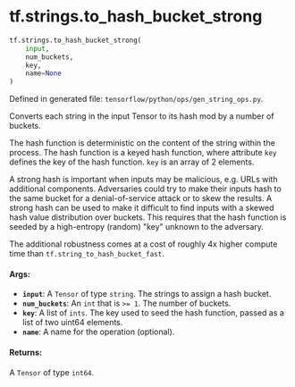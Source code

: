 <div itemscope itemtype="http://developers.google.com/ReferenceObject">
<meta itemprop="name" content="tf.strings.to_hash_bucket_strong" />
<meta itemprop="path" content="Stable" />
</div>

# tf.strings.to_hash_bucket_strong

``` python
tf.strings.to_hash_bucket_strong(
    input,
    num_buckets,
    key,
    name=None
)
```



Defined in generated file: `tensorflow/python/ops/gen_string_ops.py`.

Converts each string in the input Tensor to its hash mod by a number of buckets.

The hash function is deterministic on the content of the string within the
process. The hash function is a keyed hash function, where attribute `key`
defines the key of the hash function. `key` is an array of 2 elements.

A strong hash is important when inputs may be malicious, e.g. URLs with
additional components. Adversaries could try to make their inputs hash to the
same bucket for a denial-of-service attack or to skew the results. A strong
hash can be used to make it difficult to find inputs with a skewed hash value
distribution over buckets. This requires that the hash function is
seeded by a high-entropy (random) "key" unknown to the adversary.

The additional robustness comes at a cost of roughly 4x higher compute
time than `tf.string_to_hash_bucket_fast`.

#### Args:

* <b>`input`</b>: A `Tensor` of type `string`. The strings to assign a hash bucket.
* <b>`num_buckets`</b>: An `int` that is `>= 1`. The number of buckets.
* <b>`key`</b>: A list of `ints`.
    The key used to seed the hash function, passed as a list of two uint64
    elements.
* <b>`name`</b>: A name for the operation (optional).


#### Returns:

A `Tensor` of type `int64`.
